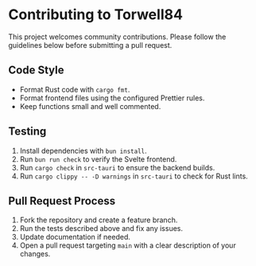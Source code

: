 # Contributing to Torwell84

This project welcomes community contributions. Please follow the guidelines below before submitting a pull request.

## Code Style

- Format Rust code with `cargo fmt`.
- Format frontend files using the configured Prettier rules.
- Keep functions small and well commented.

## Testing

1. Install dependencies with `bun install`.
2. Run `bun run check` to verify the Svelte frontend.
3. Run `cargo check` in `src-tauri` to ensure the backend builds.
4. Run `cargo clippy -- -D warnings` in `src-tauri` to check for Rust lints.

## Pull Request Process

1. Fork the repository and create a feature branch.
2. Run the tests described above and fix any issues.
3. Update documentation if needed.
4. Open a pull request targeting `main` with a clear description of your changes.

